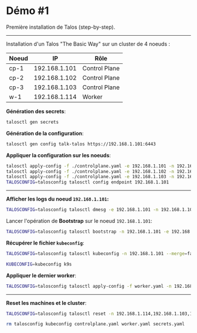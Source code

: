 # Démo #1

Première installation de Talos (step-by-step).

---

Installation d'un Talos "The Basic Way" sur un cluster de 4 noeuds :

| Noeud | IP | Rôle |
| --- | --- | --- |
| cp-1 | 192.168.1.101 | Control Plane |
| cp-2 | 192.168.1.102 | Control Plane |
| cp-3 | 192.168.1.103 | Control Plane |
| w-1 | 192.168.1.114 | Worker |

**Génération des secrets**:

```sh {"background":"true","name":"gen-secret"}
talosctl gen secrets
```

**Génération de la configuration**:

```sh
talosctl gen config talk-talos https://192.168.1.101:6443
```

**Appliquer la configuration sur les noeuds**:

```sh
talosctl apply-config -f ./controlplane.yaml -e 192.168.1.101 -n 192.168.1.101 --insecure
talosctl apply-config -f ./controlplane.yaml -e 192.168.1.102 -n 192.168.1.102 --insecure
talosctl apply-config -f ./controlplane.yaml -e 192.168.1.103 -n 192.168.1.103 --insecure
TALOSCONFIG=talosconfig talosctl config endpoint 192.168.1.101
```

---

**Afficher les logs du noeud `192.168.1.101`:**

```sh {"terminalRows":"27"}
TALOSCONFIG=talosconfig talosctl dmesg -e 192.168.1.101 -n 192.168.1.101 --talosconfig ./talosconfig
```

Lancer l'opération de **Bootstrap** sur le noeud `192.168.1.101`:

```sh
TALOSCONFIG=talosconfig talosctl bootstrap -n 192.168.1.101 -e 192.168.1.101 
```

**Récupérer le fichier `kubeconfig`**:

```sh
TALOSCONFIG=talosconfig talosctl kubeconfig -n 192.168.1.101 --merge=false
```

```sh {"terminalRows":"30"}
KUBECONFIG=kubeconfig k9s
```

**Appliquer le dernier worker**:

```sh
TALOSCONFIG=talosconfig talosctl apply-config -f worker.yaml -n 192.168.1.114 --insecure
```

---

**Reset les machines et le cluster**:

```sh
TALOSCONFIG=talosconfig talosctl reset -n 192.168.1.114,192.168.1.103,192.168.1.102,192.168.1.101 --graceful=false --reboot 
```

```sh
rm talosconfig kubeconfig controlplane.yaml worker.yaml secrets.yaml
```